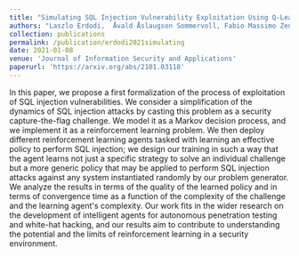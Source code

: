 ```yaml
---
title: "Simulating SQL Injection Vulnerability Exploitation Using Q-Learning Reinforcement Learning Agents"
authors: "Laszlo Erdodi,  Åvald Åslaugson Sommervoll, Fabio Massimo Zennaro"
collection: publications
permalink: /publication/erdodi2021simulating
date: 2021-01-08
venue: 'Journal of Information Security and Applications'
paperurl: 'https://arxiv.org/abs/2101.03118'
---
```


In this paper, we propose a first formalization of the process of exploitation of SQL injection vulnerabilities. We consider a simplification of the dynamics of SQL injection attacks by casting this problem as a security capture-the-flag challenge. We model it as a Markov decision process, and we implement it as a reinforcement learning problem. We then deploy different reinforcement learning agents tasked with learning an effective policy to perform SQL injection; we design our training in such a way that the agent learns not just a specific strategy to solve an individual challenge but a more generic policy that may be applied to perform SQL injection attacks against any system instantiated randomly by our problem generator. We analyze the results in terms of the quality of the learned policy and in terms of convergence time as a function of the complexity of the challenge and the learning agent's complexity. Our work fits in the wider research on the development of intelligent agents for autonomous penetration testing and white-hat hacking, and our results aim to contribute to understanding the potential and the limits of reinforcement learning in a security environment.
